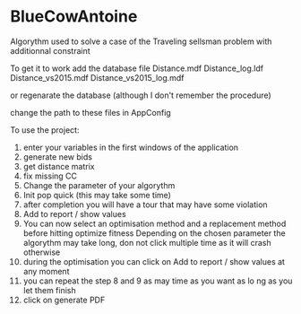 # BlueCowAntoine
Algorythm used to solve a case of the Traveling sellsman problem with additionnal constraint

To get it to work add the database file 
  Distance.mdf
  Distance_log.ldf
  Distance_vs2015.mdf
  Distance_vs2015_log.mdf

or regenarate the database (although I don't remember the procedure)

change the path to these files in AppConfig

To use the project:
1) enter your variables in the first windows of the application
2) generate new bids
3) get distance matrix
4) fix missing CC
5) Change the parameter of your algorythm
5) Init pop quick (this may take some time)
6) after completion you will have a tour that may have some violation
7) Add to report / show values
8) You can now select an optimisation method and a replacement method before hitting optimize fitness
Depending on the chosen parameter the algorythm may take long, don not click multiple time as it will crash otherwise
9) during the optimisation you can click on Add to report / show values at any moment
10) you can repeat the step 8 and 9 as may time as you want as lo ng as you let them finish
11) click on generate PDF
